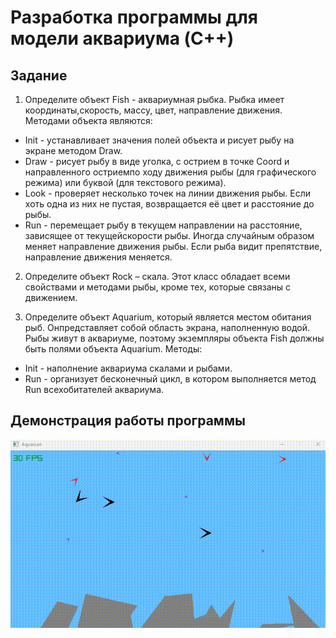 ﻿# Разработка программы для модели аквариума (C++)

## Задание

1) Определите объект Fish - аквариумная рыбка. Рыбка имеет координаты,скорость, массу, цвет, направление движения. Методами объекта являются:

- Init - устанавливает значения полей объекта и рисует рыбу на экране методом Draw.
- Draw - рисует рыбу в виде уголка, с острием в точке Coord и направленного остриемпо ходу движения рыбы (для графического режима) или буквой (для текстового режима). 
- Look - проверяет несколько точек на линии движения рыбы. Если хоть одна из них не пустая, возвращается её цвет и расстояние до рыбы.
- Run - перемещает рыбу в текущем направлении на расстояние, зависящее от текущейскорости рыбы. Иногда случайным образом меняет направление движения рыбы. Если рыба видит препятствие, направление движения меняется.

2) Определите объект Rock – скала. Этот класс обладает всеми свойствами и методами рыбы, кроме тех, которые связаны с движением.

3) Определите объект Aquarium, который является местом обитания рыб. Онпредставляет собой область экрана, наполненную водой. Рыбы живут в аквариуме, поэтому экземпляры объекта Fish должны быть полями объекта Aquarium. Методы:

- Init - наполнение аквариума скалами и рыбами.
- Run - организует бесконечный цикл, в котором выполняется метод Run всехобитателей аквариума.

## Демонстрация работы программы

![Aquarium](/img/Aquarium.gif)